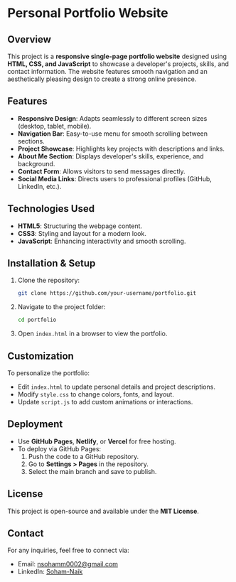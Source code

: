 
# Personal Portfolio Website

## Overview
This project is a **responsive single-page portfolio website** designed using **HTML, CSS, and JavaScript** to showcase a developer's projects, skills, and contact information. The website features smooth navigation and an aesthetically pleasing design to create a strong online presence.

## Features
- **Responsive Design**: Adapts seamlessly to different screen sizes (desktop, tablet, mobile).
- **Navigation Bar**: Easy-to-use menu for smooth scrolling between sections.
- **Project Showcase**: Highlights key projects with descriptions and links.
- **About Me Section**: Displays developer's skills, experience, and background.
- **Contact Form**: Allows visitors to send messages directly.
- **Social Media Links**: Directs users to professional profiles (GitHub, LinkedIn, etc.).

## Technologies Used
- **HTML5**: Structuring the webpage content.
- **CSS3**: Styling and layout for a modern look.
- **JavaScript**: Enhancing interactivity and smooth scrolling.

## Installation & Setup
1. Clone the repository:
   ```sh
   git clone https://github.com/your-username/portfolio.git
   ```
2. Navigate to the project folder:
   ```sh
   cd portfolio
   ```
3. Open `index.html` in a browser to view the portfolio.

## Customization
To personalize the portfolio:
- Edit `index.html` to update personal details and project descriptions.
- Modify `style.css` to change colors, fonts, and layout.
- Update `script.js` to add custom animations or interactions.

## Deployment
- Use **GitHub Pages**, **Netlify**, or **Vercel** for free hosting.
- To deploy via GitHub Pages:
  1. Push the code to a GitHub repository.
  2. Go to **Settings > Pages** in the repository.
  3. Select the main branch and save to publish.

## License
This project is open-source and available under the **MIT License**.

## Contact
For any inquiries, feel free to connect via:
- Email: nsohamm0002@gmail.com
- LinkedIn: [Soham-Naik](https://www.linkedin.com/in/soham-naik-a8bb1a295/)
```

